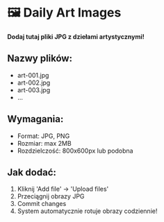 # 🖼️ Daily Art Images

**Dodaj tutaj pliki JPG z dziełami artystycznymi!**

## Nazwy plików:
- art-001.jpg
- art-002.jpg  
- art-003.jpg
- ...

## Wymagania:
- Format: JPG, PNG
- Rozmiar: max 2MB
- Rozdzielczość: 800x600px lub podobna

## Jak dodać:
1. Kliknij 'Add file' → 'Upload files'
2. Przeciągnij obrazy JPG
3. Commit changes
4. System automatycznie rotuje obrazy codziennie!

